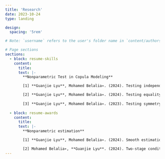 ```yaml
---
title: 'Research'
date: 2023-10-24
type: landing

design:
  spacing: '5rem'

# Note: `username` refers to the user's folder name in `content/authors/`

# Page sections
sections:
  - block: resume-skills
    content:
      title: 
      text: |-
        **Nonparametric Test in Copula Modeling**

        [1] **Guanjie Lyu**, Mohamed Belalia∗. (2024). Testing independence using C-power functions. <span style="color: #318CE7;"> Under review </span>

        [2] **Guanjie Lyu**, Mohamed Belalia∗. (2024). Testing equality between the dependence structures of two samples using Bernstein polynomials. arXiv:2303.02510. <span style="color: #318CE7;"> Under revision </span>
 
        [3] **Guanjie Lyu**, Mohamed Belalia∗. (2023). Testing symmetry for bivariate copulas using Bernstein polynomials. <span style="color: darkgreen;"> Statistics and Computing </span> 33 (6): 128.
    
  - block: resume-awards
    content:
      title: 
      text: |-
        **Nonparametric estimation**

        [1] **Guanjie Lyu**, Mohamed Belalia∗. (2024). Smooth estimation of conditional quantile function using Bernstein polynomials. <span style="color: darkgreen;"> Statistics </span> 58 (2): 407-421.

        [2] Mohamed Belalia∗, **Guanjie Lyu**. (2024). Two-stage conditional density estimation based on Bernstein polynomials. <span style="color: darkgreen;"> Communications in Statistics - Theory and Methods </span> 53 (11): 4172-4193.
---
```

